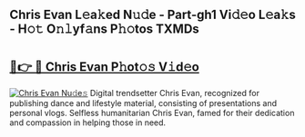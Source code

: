 ## Chris Evan L𝚎a𝚔ed N𝚞𝚍e - Part-gh1 Vi𝚍𝚎o L𝚎a𝚔s - H𝚘𝚝 O𝚗𝚕yf𝚊ns P𝚑𝚘tos TXMDs

# <h2><a href="http://kf0upbp.oniu.top/?m=Chris+Evan">🔗👉 🔴 Chris Evan P𝚑ot𝚘𝚜 V𝚒d𝚎o</a></h2>

[![Chris Evan Nu𝚍e𝚜](https://i.imgur.com/0qMVB7G.gif)](http://kf0upbp.oniu.top/?m=Chris+Evan)
Digital trendsetter Chris Evan, recognized for publishing dance and lifestyle material, consisting of presentations and personal vlogs. Selfless humanitarian Chris Evan, famed for their dedication and compassion in helping those in need.  
